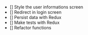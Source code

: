 - [] Style the user informations screen
- [] Redirect in login screen
- [] Persist data with Redux
- [] Make tests with Redux
- [] Refactor functions